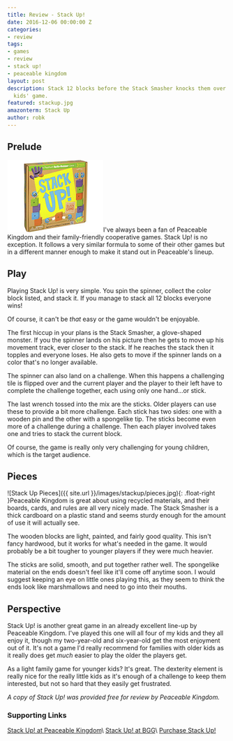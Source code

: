 ```yaml
---
title: Review - Stack Up!
date: 2016-12-06 00:00:00 Z
categories:
- review
tags:
- games
- review
- stack up!
- peaceable kingdom
layout: post
description: Stack 12 blocks before the Stack Smasher knocks them over in this cooperative
  kids' game.
featured: stackup.jpg
amazonterm: Stack Up
author: robk
---
```


<h2>Prelude</h2>

<img src="/images/featured/stackup.jpg" alt="Stack Up!" class="float-right"/>I've always been a fan of Peaceable Kingdom and their family-friendly cooperative games. Stack Up! is no exception. It follows a very similar formula to some of their other games but in a different manner enough to make it stand out in Peaceable's lineup.

<h2>Play</h2>

Playing Stack Up! is very simple. You spin the spinner, collect the color block listed, and stack it. If you manage to stack all 12 blocks everyone wins!

Of course, it can't be *that* easy or the game wouldn't be enjoyable.

The first hiccup in your plans is the Stack Smasher, a glove-shaped monster. If you the spinner lands on his picture then he gets to move up his movement track, ever closer to the stack. If he reaches the stack then it topples and everyone loses. He also gets to move if the spinner lands on a color that's no longer available.

The spinner can also land on a challenge. When this happens a challenging tile is flipped over and the current player and the player to their left have to complete the challenge together, each using only one hand...or stick.

The last wrench tossed into the mix are the sticks. Older players can use these to provide a bit more challenge. Each stick has two sides: one with a wooden pin and the other with a spongelike tip. The sticks become even more of a challenge during a challenge. Then each player involved takes one and tries to stack the current block.

Of course, the game is really only very challenging for young children, which is the target audience.

<h2>Pieces</h2>

![Stack Up Pieces]({{ site.url }}/images/stackup/pieces.jpg){: .float-right }Peaceable Kingdom is great about using recycled materials, and their boards, cards, and rules are all very nicely made. The Stack Smasher is a thick cardboard on a plastic stand and seems sturdy enough for the amount of use it will actually see.

The wooden blocks are light, painted, and fairly good quality. This isn't fancy hardwood, but it works for what's needed in the game. It would probably be a bit tougher to younger players if they were much heavier.

The sticks are solid, smooth, and put together rather well. The spongelike material on the ends doesn't feel like it'll come off anytime soon. I would suggest keeping an eye on little ones playing this, as they seem to think the ends look like marshmallows and need to go into their mouths.

<h2>Perspective</h2>

Stack Up! is another great game in an already excellent line-up by Peaceable Kingdom. I've played this one will all four of my kids and they all enjoy it, though my two-year-old and six-year-old get the most enjoyment out of it. It's not a game I'd really recommend for families with older kids as it really does get *much* easier to play the older the players get.

As a light family game for younger kids? It's great. The dexterity element is really nice for the really little kids as it's enough of a challenge to keep them interested, but not so hard that they easily get frustrated.

*A copy of Stack Up! was provided free for review by Peaceable Kingdom.*

<h3>Supporting Links</h3>

[Stack Up! at Peaceable Kingdom](http://www.peaceablekingdom.com/product-detail/stack-up!-cooperative-preschool-skills-builder-game)\\
[Stack Up! at BGG](https://boardgamegeek.com/boardgame/136563/stack)\\
[Purchase Stack Up!](https://www.amazon.com/gp/product/B00ATW9TYW/ref=as_li_qf_sp_asin_il_tl?ie=UTF8&tag=pawnsperspect-20&camp=1789&creative=9325&linkCode=as2&creativeASIN=B00ATW9TYW&linkId=84b5b51f5d785a26c7d2d7dcc7073859)
